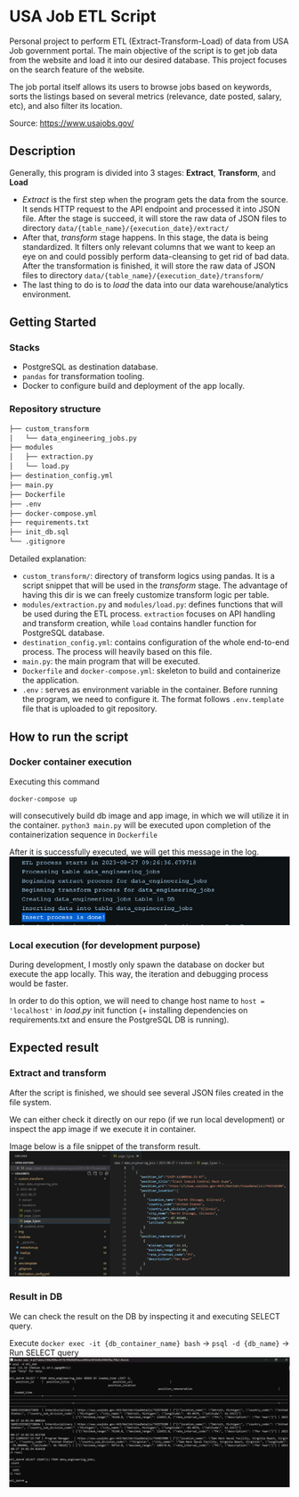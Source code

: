 # USA Job ETL Script

Personal project to perform ETL (Extract-Transform-Load) of data from USA Job government portal. The main objective of the script is to get job data from the website and load it into our desired database. This project focuses on the search feature of the website.

The job portal itself allows its users to browse jobs based on keywords, sorts the listings based on several metrics (relevance, date posted, salary, etc), and also filter its location.

Source: https://www.usajobs.gov/

## Description
Generally, this program is divided into 3 stages: **Extract**, **Transform**, and **Load**
- *Extract* is the first step when the program gets the data from the source. It sends HTTP request to the API endpoint and processed it into JSON file. After the stage is succeed, it will store the raw data of JSON files to directory `data/{table_name}/{execution_date}/extract/`
- After that, *transform* stage happens. In this stage, the data is being standardized. It filters only relevant columns that we want to keep an eye on and could possibly perform data-cleansing to get rid of bad data. After the transformation is finished, it will store the raw data of JSON files to directory `data/{table_name}/{execution_date}/transform/`
- The last thing to do is to *load* the data into our data warehouse/analytics environment.

## Getting Started

### Stacks
- PostgreSQL as destination database.
- `pandas` for transformation tooling.
- Docker to configure build and deployment of the app locally.

### Repository structure
```bash
├── custom_transform
│   └── data_engineering_jobs.py
├── modules
│   ├── extraction.py
│   └── load.py
├── destination_config.yml
├── main.py
├── Dockerfile
├── .env
├── docker-compose.yml
├── requirements.txt
├── init_db.sql
└── .gitignore
```
Detailed explanation:
- `custom_transform/`: directory of transform logics using pandas. It is a script snippet that will be used in the *transform* stage. The advantage of having this dir is we can freely customize transform logic per table.
- `modules/extraction.py` and `modules/load.py`: defines functions that will be used during the ETL process. `extraction` focuses on API handling and transform creation, while `load` contains handler function for PostgreSQL database.
- `destination_config.yml`: contains configuration of the whole end-to-end process. The process will heavily based on this file.
- `main.py`: the main program that will be executed.
- `Dockerfile` and `docker-compose.yml`: skeleton to build and containerize the application.
- `.env` : serves as environment variable in the container. Before running the program, we need to configure it. The format follows `.env.template` file that is uploaded to git repository.

## How to run the script

### Docker container execution
Executing this command
```
docker-compose up
```
will consecutively build db image and app image, in which we will utilize it in the container. `python3 main.py` will be executed upon completion of the containerization sequence in `Dockerfile`

After it is successfully executed, we will get this message in the log.
![Log message upon success](img/image.png)

### Local execution (for development purpose)
During development, I mostly only spawn the database on docker but execute the app locally. This way, the iteration and debugging process would be faster. 

In order to do this option, we will need to change host name to `host = 'localhost'` in *load.py* init function (+ installing dependencies on requirements.txt and ensure the PostgreSQL DB is running).

## Expected result
### Extract and transform
After the script is finished, we should see several JSON files created in the file system.

We can either check it directly on our repo (if we run local development) or inspect the app image if we execute it in container.

Image below is a file snippet of the transform result.
![Sample of transform result](image.png)

### Result in DB
We can check the result on the DB by inspecting it and executing SELECT query.

Execute `docker exec -it {db_container_name} bash` -> `psql -d {db_name}` -> Run SELECT query
![Query result in DB](img/image-1.png)